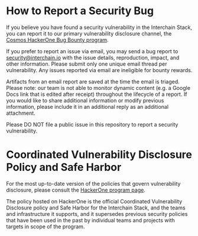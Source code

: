 # How to Report a Security Bug

If you believe you have found a security vulnerability in the Interchain Stack, you can report it to our primary vulnerability disclosure channel, the [Cosmos HackerOne Bug Bounty program](https://hackerone.com/cosmos?type=team).

<!-- markdown-link-check-disable-next-line -->
If you prefer to report an issue via email, you may send a bug report to [security@interchain.io](mailto:security@interchain.io) with the issue details, reproduction, impact, and other information. Please submit only one unique email thread per vulnerability. Any issues reported via email are ineligible for bounty rewards. 

Artifacts from an email report are saved at the time the email is triaged. Please note: our team is not able to monitor dynamic content (e.g. a Google Docs link that is edited after receipt) throughout the lifecycle of a report. If you would like to share additional information or modify previous information, please include it in an additional reply as an additional attachment.

Please DO NOT file a public issue in this repository to report a security vulnerability. 

# Coordinated Vulnerability Disclosure Policy and Safe Harbor

For the most up-to-date version of the policies that govern vulnerability disclosure, please consult the [HackerOne program page](https://hackerone.com/cosmos?type=team&view_policy=true).

The policy hosted on HackerOne is the official Coordinated Vulnerability Disclosure policy and Safe Harbor for the Interchain Stack, and the teams and infrastructure it supports, and it supersedes previous security policies that have been used in the past by individual teams and projects with targets in scope of the program.
